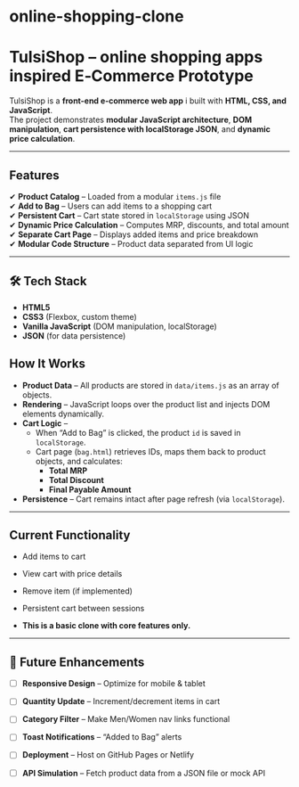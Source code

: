 # online-shopping-clone
# TulsiShop –  online shopping apps inspired E‑Commerce Prototype


TulsiShop is a **front-end e‑commerce web app** i built with **HTML, CSS, and JavaScript**.  
The project demonstrates **modular JavaScript architecture**, **DOM manipulation**, **cart persistence with localStorage JSON**, and **dynamic price calculation**.

---

## Features
✔ **Product Catalog** – Loaded from a modular `items.js` file  
✔ **Add to Bag** – Users can add items to a shopping cart  
✔ **Persistent Cart** – Cart state stored in `localStorage` using JSON  
✔ **Dynamic Price Calculation** – Computes MRP, discounts, and total amount  
✔ **Separate Cart Page** – Displays added items and price breakdown  
✔ **Modular Code Structure** – Product data separated from UI logic  

---

## 🛠 Tech Stack
- **HTML5**
- **CSS3** (Flexbox, custom theme)
- **Vanilla JavaScript** (DOM manipulation, localStorage)
- **JSON** (for data persistence)


## How It Works
- **Product Data** – All products are stored in `data/items.js` as an array of objects.
- **Rendering** – JavaScript loops over the product list and injects DOM elements dynamically.
- **Cart Logic** –  
  - When “Add to Bag” is clicked, the product `id` is saved in `localStorage`.
  - Cart page (`bag.html`) retrieves IDs, maps them back to product objects, and calculates:
    - **Total MRP**
    - **Total Discount**
    - **Final Payable Amount**
- **Persistence** – Cart remains intact after page refresh (via `localStorage`).

---

## Current Functionality
- Add items to cart
- View cart with price details
- Remove item (if implemented)
- Persistent cart between sessions

- **This is a basic clone with core features only.**
---

## 🔮 Future Enhancements
- [ ] **Responsive Design** – Optimize for mobile & tablet
- [ ] **Quantity Update** – Increment/decrement items in cart
- [ ] **Category Filter** – Make Men/Women nav links functional
- [ ] **Toast Notifications** – “Added to Bag” alerts
- [ ] **Deployment** – Host on GitHub Pages or Netlify
- [ ] **API Simulation** – Fetch product data from a JSON file or mock API



